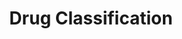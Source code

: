 ---
title: Drug Classification
emoji: 💊
colorFrom: yellow
colorTo: red
sdk: gradio
sdk_version: 5.34.1
app_file: drug_app.py
pinned: false
license: apache-2.0
---